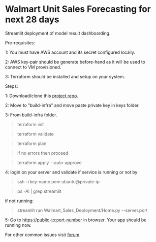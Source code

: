# Walmart Unit Sales Forecasting for next 28 days
Streamlit deployment of model result dashboarding.

Pre-requisites:

1: You must have AWS account and its secret configured locally. 

2: AWS key-pair should be generate before-hand as it will be used to connect to VM provisioned.

3: Terraform should be installed and setup on your system.


Steps:

1: Download/clone this [project repo](https://github.com/KishanMistri/Walmart_Sales_Deployment).

2: Move to "build-infra" and move paste private key in keys folder.

3: From build-infra folder. 
 
> terraform init

> terraform validate

> terraform plan

> if no errors then proceed

> terraform apply --auto-approve

4: login on your server and validate if service is running or not by 

> ssh -i key-name.pem  ubuntu@private-ip

> ps -Al | grep streamlit

if not running: 

> streamlit run Walmart_Sales_Deployment/Home.py --server.port <port-number>

5: Go to [https://public-ip:port-number]() in browser. Your app should be running now.

For other common issues visit [forum](https://discuss.streamlit.io/).
